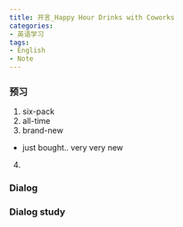 ```yaml
---
title: 开言_Happy Hour Drinks with Coworks
categories:
- 英语学习
tags: 
- English
- Note
---
```



### 预习
1. six-pack
2. all-time
3. brand-new
+ just bought.. very very new
4. 


### Dialog



### Dialog study